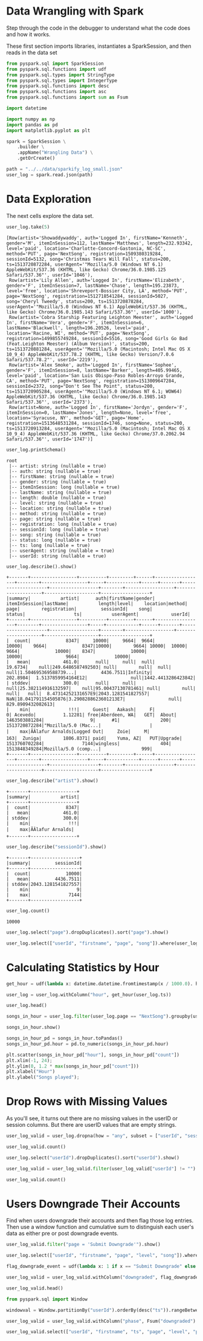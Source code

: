 
# Data Wrangling with Spark

Step through the code in the debugger to understand what the code does and how it works.

These first section imports libraries, instantiates a SparkSession, and then reads in the data set


```python
from pyspark.sql import SparkSession
from pyspark.sql.functions import udf
from pyspark.sql.types import StringType
from pyspark.sql.types import IntegerType
from pyspark.sql.functions import desc
from pyspark.sql.functions import asc
from pyspark.sql.functions import sum as Fsum

import datetime

import numpy as np
import pandas as pd
import matplotlib.pyplot as plt
```


```python
spark = SparkSession \
    .builder \
    .appName("Wrangling Data") \
    .getOrCreate()
```


```python
path = "../../data/sparkify_log_small.json"
user_log = spark.read.json(path)
```

# Data Exploration 

The next cells explore the data set.


```python
user_log.take(5)
```




    [Row(artist='Showaddywaddy', auth='Logged In', firstName='Kenneth', gender='M', itemInSession=112, lastName='Matthews', length=232.93342, level='paid', location='Charlotte-Concord-Gastonia, NC-SC', method='PUT', page='NextSong', registration=1509380319284, sessionId=5132, song='Christmas Tears Will Fall', status=200, ts=1513720872284, userAgent='"Mozilla/5.0 (Windows NT 6.1) AppleWebKit/537.36 (KHTML, like Gecko) Chrome/36.0.1985.125 Safari/537.36"', userId='1046'),
     Row(artist='Lily Allen', auth='Logged In', firstName='Elizabeth', gender='F', itemInSession=7, lastName='Chase', length=195.23873, level='free', location='Shreveport-Bossier City, LA', method='PUT', page='NextSong', registration=1512718541284, sessionId=5027, song='Cheryl Tweedy', status=200, ts=1513720878284, userAgent='"Mozilla/5.0 (Windows NT 6.1) AppleWebKit/537.36 (KHTML, like Gecko) Chrome/36.0.1985.143 Safari/537.36"', userId='1000'),
     Row(artist='Cobra Starship Featuring Leighton Meester', auth='Logged In', firstName='Vera', gender='F', itemInSession=6, lastName='Blackwell', length=196.20526, level='paid', location='Racine, WI', method='PUT', page='NextSong', registration=1499855749284, sessionId=5516, song='Good Girls Go Bad (Feat.Leighton Meester) (Album Version)', status=200, ts=1513720881284, userAgent='"Mozilla/5.0 (Macintosh; Intel Mac OS X 10_9_4) AppleWebKit/537.78.2 (KHTML, like Gecko) Version/7.0.6 Safari/537.78.2"', userId='2219'),
     Row(artist='Alex Smoke', auth='Logged In', firstName='Sophee', gender='F', itemInSession=8, lastName='Barker', length=405.99465, level='paid', location='San Luis Obispo-Paso Robles-Arroyo Grande, CA', method='PUT', page='NextSong', registration=1513009647284, sessionId=2372, song="Don't See The Point", status=200, ts=1513720905284, userAgent='"Mozilla/5.0 (Windows NT 6.1; WOW64) AppleWebKit/537.36 (KHTML, like Gecko) Chrome/36.0.1985.143 Safari/537.36"', userId='2373'),
     Row(artist=None, auth='Logged In', firstName='Jordyn', gender='F', itemInSession=0, lastName='Jones', length=None, level='free', location='Syracuse, NY', method='GET', page='Home', registration=1513648531284, sessionId=1746, song=None, status=200, ts=1513720913284, userAgent='"Mozilla/5.0 (Macintosh; Intel Mac OS X 10_9_4) AppleWebKit/537.36 (KHTML, like Gecko) Chrome/37.0.2062.94 Safari/537.36"', userId='1747')]




```python
user_log.printSchema()
```

    root
     |-- artist: string (nullable = true)
     |-- auth: string (nullable = true)
     |-- firstName: string (nullable = true)
     |-- gender: string (nullable = true)
     |-- itemInSession: long (nullable = true)
     |-- lastName: string (nullable = true)
     |-- length: double (nullable = true)
     |-- level: string (nullable = true)
     |-- location: string (nullable = true)
     |-- method: string (nullable = true)
     |-- page: string (nullable = true)
     |-- registration: long (nullable = true)
     |-- sessionId: long (nullable = true)
     |-- song: string (nullable = true)
     |-- status: long (nullable = true)
     |-- ts: long (nullable = true)
     |-- userAgent: string (nullable = true)
     |-- userId: string (nullable = true)
    



```python
user_log.describe().show()
```

    +-------+-----------------+----------+---------+------+------------------+--------+-----------------+-----+------------+------+-------+--------------------+------------------+--------+------------------+--------------------+--------------------+------------------+
    |summary|           artist|      auth|firstName|gender|     itemInSession|lastName|           length|level|    location|method|   page|        registration|         sessionId|    song|            status|                  ts|           userAgent|            userId|
    +-------+-----------------+----------+---------+------+------------------+--------+-----------------+-----+------------+------+-------+--------------------+------------------+--------+------------------+--------------------+--------------------+------------------+
    |  count|             8347|     10000|     9664|  9664|             10000|    9664|             8347|10000|        9664| 10000|  10000|                9664|             10000|    8347|             10000|               10000|                9664|             10000|
    |   mean|            461.0|      null|     null|  null|           19.6734|    null|249.6486587492503| null|        null|  null|   null|1.504695369588739...|         4436.7511|Infinity|          202.8984|  1.5137859954164E12|                null|1442.4413286423842|
    | stddev|            300.0|      null|     null|  null|25.382114916132597|    null|95.00437130781461| null|        null|  null|   null|  8.47314252131657E9|2043.1281541827557|     NaN|18.041791154505876|3.2908288623601213E7|                null| 829.8909432082613|
    |    min|              !!!|     Guest|   Aakash|     F|                 0| Acevedo|          1.12281| free|Aberdeen, WA|   GET|  About|       1463503881284|                 9|      #1|               200|       1513720872284|"Mozilla/5.0 (Mac...|                  |
    |    max|ÃÂlafur Arnalds|Logged Out|     Zoie|     M|               163|  Zuniga|        1806.8371| paid|    Yuma, AZ|   PUT|Upgrade|       1513760702284|              7144|wingless|               404|       1513848349284|Mozilla/5.0 (comp...|               999|
    +-------+-----------------+----------+---------+------+------------------+--------+-----------------+-----+------------+------+-------+--------------------+------------------+--------+------------------+--------------------+--------------------+------------------+
    



```python
user_log.describe("artist").show()
```

    +-------+-----------------+
    |summary|           artist|
    +-------+-----------------+
    |  count|             8347|
    |   mean|            461.0|
    | stddev|            300.0|
    |    min|              !!!|
    |    max|ÃÂlafur Arnalds|
    +-------+-----------------+
    



```python
user_log.describe("sessionId").show()
```

    +-------+------------------+
    |summary|         sessionId|
    +-------+------------------+
    |  count|             10000|
    |   mean|         4436.7511|
    | stddev|2043.1281541827557|
    |    min|                 9|
    |    max|              7144|
    +-------+------------------+
    



```python
user_log.count()
```




    10000




```python
user_log.select("page").dropDuplicates().sort("page").show()
```


```python
user_log.select(["userId", "firstname", "page", "song"]).where(user_log.userId == "1046").collect()
```

# Calculating Statistics by Hour


```python
get_hour = udf(lambda x: datetime.datetime.fromtimestamp(x / 1000.0). hour)
```


```python
user_log = user_log.withColumn("hour", get_hour(user_log.ts))
```


```python
user_log.head()
```


```python
songs_in_hour = user_log.filter(user_log.page == "NextSong").groupby(user_log.hour).count().orderBy(user_log.hour.cast("float"))
```


```python
songs_in_hour.show()
```


```python
songs_in_hour_pd = songs_in_hour.toPandas()
songs_in_hour_pd.hour = pd.to_numeric(songs_in_hour_pd.hour)
```


```python
plt.scatter(songs_in_hour_pd["hour"], songs_in_hour_pd["count"])
plt.xlim(-1, 24);
plt.ylim(0, 1.2 * max(songs_in_hour_pd["count"]))
plt.xlabel("Hour")
plt.ylabel("Songs played");
```

# Drop Rows with Missing Values

As you'll see, it turns out there are no missing values in the userID or session columns. But there are userID values that are empty strings.


```python
user_log_valid = user_log.dropna(how = "any", subset = ["userId", "sessionId"])
```


```python
user_log_valid.count()
```


```python
user_log.select("userId").dropDuplicates().sort("userId").show()
```


```python
user_log_valid = user_log_valid.filter(user_log_valid["userId"] != "")
```


```python
user_log_valid.count()
```

# Users Downgrade Their Accounts

Find when users downgrade their accounts and then flag those log entries. Then use a window function and cumulative sum to distinguish each user's data as either pre or post downgrade events.


```python
user_log_valid.filter("page = 'Submit Downgrade'").show()
```


```python
user_log.select(["userId", "firstname", "page", "level", "song"]).where(user_log.userId == "1138").collect()
```


```python
flag_downgrade_event = udf(lambda x: 1 if x == "Submit Downgrade" else 0, IntegerType())
```


```python
user_log_valid = user_log_valid.withColumn("downgraded", flag_downgrade_event("page"))
```


```python
user_log_valid.head()
```


```python
from pyspark.sql import Window
```


```python
windowval = Window.partitionBy("userId").orderBy(desc("ts")).rangeBetween(Window.unboundedPreceding, 0)
```


```python
user_log_valid = user_log_valid.withColumn("phase", Fsum("downgraded").over(windowval))
```


```python
user_log_valid.select(["userId", "firstname", "ts", "page", "level", "phase"]).where(user_log.userId == "1138").sort("ts").collect()
```


